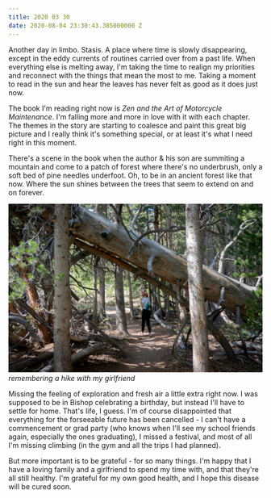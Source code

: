```yaml
---
title: 2020 03 30
date: 2020-08-04 23:30:43.385000000 Z
---
```


Another day in limbo. Stasis. A place where time is slowly disappearing, except in the eddy currents of routines carried over from a past life. When everything else is melting away, I'm taking the time to realign my priorities and reconnect with the things that mean the most to me. Taking a moment to read in the sun and hear the leaves has never felt as good as it does just now.

The book I'm reading right now is *Zen and the Art of Motorcycle Maintenance*. I'm falling more and more in love with it with each chapter. The themes in the story are starting to coalesce and paint this great big picture and I really think it's something special, or at least it's what I need right in this moment. 

There's a scene in the book when the author & his son are summiting a mountain and come to a patch of forest where there's no underbrush, only a soft bed of pine needles underfoot. Oh, to be in an ancient forest like that now. Where the sun shines between the trees that seem to extend on and on forever.

![DSC02425](../assets/img/DSC02425.png)
*remembering a hike with my girlfriend*

Missing the feeling of exploration and fresh air a little extra right now. I was supposed to be in Bishop celebrating a birthday, but instead I'll have to settle for home. That's life, I guess. I'm of course disappointed that everything for the forseeable future has been cancelled - I can't have a commencement or grad party (who knows when I'll see my school friends again, especially the ones graduating), I missed a festival, and most of all I'm missing climbing (in the gym and all the trips I had planned).

But more important is to be grateful - for so many things. I'm happy that I have a loving family and a girlfriend to spend my time with, and that they're all still healthy. I'm grateful for my own good health, and I hope this disease will be cured soon.

